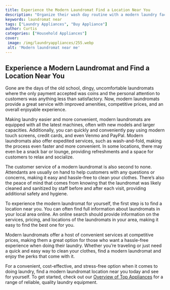 ```yaml
---
title: Experience the Modern Laundromat Find a Location Near You
description: "Organize their wash day routine with a modern laundry facility Find the most convenient location to make quick work of a tedious chore Discover the advantages of a modern laundromat today"
keywords: laundromat near
tags: ["Laundry Appliances", "Buy Appliance"]
author: Curtis
categories: ["Household Appliances"]
cover: 
 image: /img/laundryappliances/255.webp
 alt: 'Modern laundromat near me'
---
```

## Experience a Modern Laundromat and Find a Location Near You
Gone are the days of the old school, dingy, uncomfortable laundromats where the only payment accepted was coins and the personal attention to customers was anything less than satisfactory. Now, modern laundromats provide a great service with improved amenities, competitive prices, and an overall enjoyable experience. 

Making laundry easier and more convenient, modern laundromats are equipped with all the latest machines, often with new models and larger capacities. Additionally, you can quickly and conveniently pay using modern touch screens, credit cards, and even Venmo and PayPal. Modern laundromats also offer expedited services, such as wash-and-fold, making the process even faster and more convenient. In some locations, there may even be a snack bar or lounge, providing refreshments and a space for customers to relax and socialize. 

The customer service of a modern laundromat is also second to none. Attendants are usually on hand to help customers with any questions or concerns, making it easy and hassle-free to clean your clothes. There’s also the peace of mind that comes from knowing that the laundromat was likely cleaned and sanitized by staff before and after each visit, providing additional safety and hygiene. 

To experience the modern laundromat for yourself, the first step is to find a location near you. You can often find full information about laundromats in your local area online. An online search should provide information on the services, pricing, and locations of the laundromats in your area, making it easy to find the best one for you. 

Modern laundromats offer a host of convenient services at competitive prices, making them a great option for those who want a hassle-free experience when doing their laundry. Whether you’re traveling or just need a quick and easy way to clean your clothes, find a modern laundromat and enjoy the perks that come with it. 

For a convenient, cost-effective, and stress-free option when it comes to doing laundry, find a modern laundromat location near you today and see for yourself. To get started, check out our [Overview of Top Appliances](./pages/appliance-overview) for a range of reliable, quality laundry equipment.
